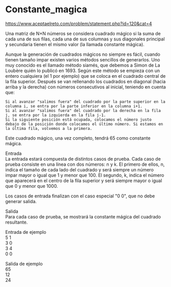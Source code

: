 # Constante_magica
https://www.aceptaelreto.com/problem/statement.php?id=120&cat=4

 Una matriz de N×N números se considera cuadrado mágico si la suma de cada una de sus filas, cada una de sus columnas y sus diagonales principal y secundaria tienen el mismo valor (la llamada constante mágica).

Aunque la generación de cuadrados mágicos no siempre es fácil, cuando tienen tamaño impar existen varios métodos sencillos de generarlos. Uno muy conocido es el llamado método siamés, que debemos a Simon de La Loubère quién lo publicó en 1693. Según este método se empieza con un entero cualquiera (el 1 por ejemplo) que se coloca en el cuadrado central de la fila superior. Después se van rellenando los cuadrados en diagonal (hacia arriba y la derecha) con números consecutivos al inicial, teniendo en cuenta que:

    Si al avanzar "salimos fuera" del cuadrado por la parte superior en la columna i, se entra por la parte inferior en la columna i+1.
    Si al avanzar "salimos fuera" del cuadrado por la derecha en la fila j, se entra por la izquierda en la fila j-1.
    Si la siguiente posición está ocupada, colocamos el número justo debajo de la posición donde colocamos el último número. Si estamos en la última fila, volvemos a la primera.


 Este cuadrado mágico, una vez completo, tendrá 65 como constante mágica.<br/>
 
Entrada<br/>
La entrada estará compuesta de distintos casos de prueba. Cada caso de prueba consiste en una línea con dos números: n y k. El primero de ellos, n, indica el tamaño de cada lado del cuadrado y será siempre un número impar mayor o igual que 1 y menor que 100. El segundo, k, indica el número que aparecerá en el centro de la fila superior y será siempre mayor o igual que 0 y menor que 1000.

Los casos de entrada finalizan con el caso especial "0 0", que no debe generar salida.<br/>

Salida<br/>
Para cada caso de prueba, se mostrará la constante mágica del cuadrado resultante.<br/>

Entrada de ejemplo <br/>
5 1 <br/>
3 0 <br/>
3 4 <br/>
0 0 <br/>

Salida de ejemplo <br/>
65 <br/>
12 <br/>
24 

